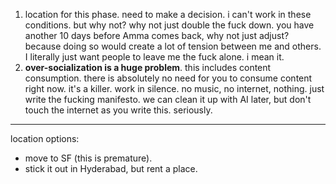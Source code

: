 1. location for this phase. need to make a decision. i can't work in these conditions. but why not? why not just double the fuck down. you have another 10 days before Amma comes back, why not just adjust? because doing so would create a lot of tension between me and others. I literally just want people to leave me the fuck alone. i mean it.
2. **over-socialization is a huge problem**. this includes content consumption. there is absolutely no need for you to consume content right now. it's a killer. work in silence. no music, no internet, nothing. just write the fucking manifesto. we can clean it up with AI later, but don't touch the internet as you write this. seriously.

---

location options:
- move to SF (this is premature).
- stick it out in Hyderabad, but rent a place.